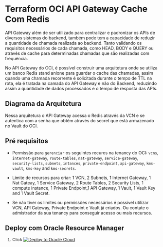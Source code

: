 # Terraform OCI API Gateway Cache Com Redis

API Gateway além de ser utilizado para centralizar e padronizar os APIs de diversos sistemas do backend, também pode tem a capacidade de reduzir a quantidade de chamada realizada ao backend. Tanto validando os requisitos necessários de cada chamada, como HEAD, BODY e QUERY ou através de cache para determinadas chamadas que são realizadas com frequência.

No API Gateway do OCI, é possível construir uma arquitetura onde se utiliza um banco Redis stand anlone para guardar o cache das chamadas, assim quando uma chamada recorrente é solicitada durante o tempo de TTL na rota, ela é tratada na camada do API Gateway e não do Backend, reduzindo assim a quantidade de dados processados e o tempo de resposta das APIs.

## Diagrama da Arquitetura

Nessa arquitetura o API Gateway acessa o Redis através da VCN e se autentica com a senha que obtém através do secret que está armazenado no Vault do OCI.

## Pré requisitos

- Permissão para `gerenciar` os seguintes recuros na tenancy do OCI: `vcns`, `internet-gateway`, `route-tables`, `nat-gateway`, `service-gateway`, `security-lists`, `subnets`, `intances`, `private-endpoint`, `api-gateway`, `kms-vault`, `kms-key` and `kms-secrets`.

- Limite de recursos para criar: 1 VCN, 2 Subnets, 1 Internet Gateway, 1 Nat Gateay, 1 Service Gateway, 2 Route Tables, 2 Security Lists, 1 compute instance, 1 Private Endpoint,1 API Gateway, 1 Vault, 1 Vault Key and 1 Vault Secret.

- Se não tiver os limites ou permissões necessários é possivel utilizar VCN, API Gateway, Private Endpoint e Vault já criados. Ou contate o admistrador da sua tenancy para conseguir acesso ou mais recursos.

## Deploy com Oracle Resource Manager

1. Click [![Deploy to Oracle Cloud](https://oci-resourcemanager-plugin.plugins.oci.oraclecloud.com/latest/deploy-to-oracle-cloud.svg)](https://cloud.oracle.com/resourcemanager/stacks/create?region=home&zipUrl=https://github.com/ChristoPedro/apigatewaycache/releases/download/latest/ApiGatewayCache.zip)

